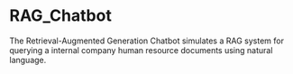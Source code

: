 # RAG_Chatbot

The Retrieval-Augmented Generation Chatbot simulates a RAG system for querying a internal company human resource documents using natural language.
